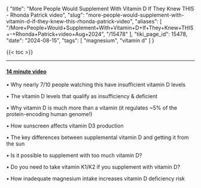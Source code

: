 {
    "title": "More People Would Supplement With Vitamin D If They Knew THIS - Rhonda Patrick video",
    "slug": "more-people-would-supplement-with-vitamin-d-if-they-knew-this-rhonda-patrick-video",
    "aliases": [
        "/More+People+Would+Supplement+With+Vitamin+D+If+They+Knew+THIS+-+Rhonda+Patrick+video+Aug+2024",
        "/15478"
    ],
    "tiki_page_id": 15478,
    "date": "2024-08-15",
    "tags": [
        "magnesium",
        "vitamin d"
    ]
}


{{< toc >}}

---

#### [14 minute video](https://www.youtube.com/watch?v=vrPvQp3hHNs)

• Why nearly 7/10 people watching this have insufficient vitamin D levels 

• The vitamin D levels that qualify as insufficiency & deficient 

• Why vitamin D is much more than a vitamin (it regulates ~5% of the protein-encoding human genome!)

• How sunscreen affects vitamin D3 production

• The key differences between supplemental vitamin D and getting it from the sun 

• Is it possible to supplement with too much vitamin D? 

• Do you need to take vitamin K1/K2 if you supplement with vitamin D?

• How inadequate magnesium intake increases vitamin D deficiency risk